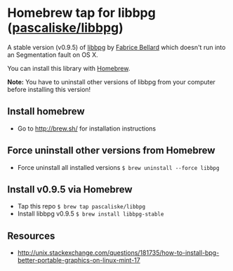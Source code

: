 # Homebrew tap for libbpg ([pascaliske/libbpg](https://pascaliske.github.io/homebrew-libbpg))
A stable version (v0.9.5) of [libbpg](http://bellard.org/bpg/) by [Fabrice Bellard](http://bellard.org) which doesn't run into an Segmentation fault on OS X.

You can install this library with [Homebrew](http://brew.sh).

**Note:** You have to uninstall other versions of libbpg from your computer before installing this version!

## Install homebrew
- Go to http://brew.sh/ for installation instructions

## Force uninstall other versions from Homebrew
- Force uninstall all installed versions `$ brew uninstall --force libbpg`

## Install v0.9.5 via Homebrew
- Tap this repo `$ brew tap pascaliske/libbpg`
- Install libbpg v0.9.5 `$ brew install libbpg-stable`

## Resources
- http://unix.stackexchange.com/questions/181735/how-to-install-bpg-better-portable-graphics-on-linux-mint-17
